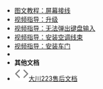 
- [图文教程：屏幕接线](screen-circuit)
- [视频指导：升级](video-upgrade)
- [视频指导：无法弹出键盘输入](video-input)
- [视频指导：安装空调线束](video-aircondition)
- [视频指导：安装车门](video-door)
- 
- **其他文档**
- [![223](assets/img/code.svg)大川223售后文档](https://nextcj.github.io/dc223)